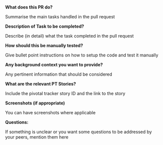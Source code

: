 **What does this PR do?**

Summarise the main tasks handled in the pull request

**Description of Task to be completed?**

Describe (in detail) what the task completed in the pull request


**How should this be manually tested?**

Give bullet point instructions on how to setup the code and test it manually

**Any background context you want to provide?**

Any pertinent information that should be considered

**What are the relevant PT Stories?**

Include the pivotal tracker story ID and the link to the story

**Screenshots (if appropriate)**

You can have screenshots where applicable

**Questions:**

If something is unclear or you want some questions to be addressed by your peers, mention them here
